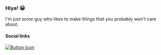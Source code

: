 ### Hiya! 😀  

I'm just some guy who likes to make things that you probably won't care about.

#### Social links

[![Button Icon]][Link]
<!----------------------------------------------------------------------------->
[Link]: # 'https://discord.gg/N7HWWJRGKm'
<!---------------------------------[ Buttons ]--------------------------------->
[Button Icon]: https://img.shields.io/badge/Discord%20Server-https%3A%2F%2Fdiscord.gg%2FN7HWWJRGKm-red
